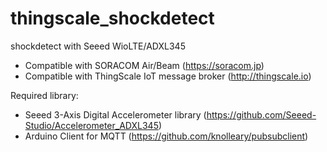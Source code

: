 # thingscale_shockdetect
shockdetect with Seeed WioLTE/ADXL345

- Compatible with SORACOM Air/Beam (https://soracom.jp)
- Compatible with ThingScale IoT message broker (http://thingscale.io)

Required library:
- Seeed 3-Axis Digital Accelerometer library (https://github.com/Seeed-Studio/Accelerometer_ADXL345)
- Arduino Client for MQTT (https://github.com/knolleary/pubsubclient)
